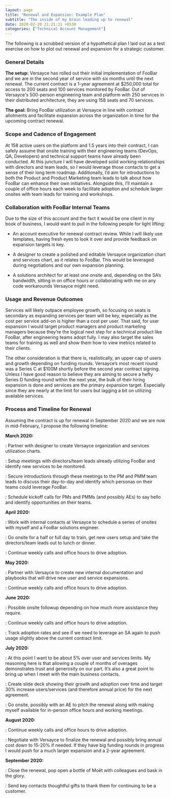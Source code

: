 ```yaml
---
layout: page
title: "Renewal and Expansion: Example Plan"
subtitle: "The inside of my brain leading up to renewal"
date: 2020-02-20 21:21:21 +0530
categories: ["Technical Account Management"]
---
```


The following is a scrubbed version of a hypothetical plan I laid out as a test exercise on how to plot out renewal and expansion for a strategic customer.

### General Details

**The setup:** Versayce has rolled out their initial implementation of FooBar and we are in the second year of service with six months until the next renewal. The current contract is a 1-year agreement at $250,000 total for access to 200 seats and 100 services monitored by FooBar. Out of Versayce's 500-person engineering team and platform with 250 services in their distributed architecture, they are using 158 seats and 70 services.

**The goal:** Bring FooBar utilization at Versayce in line with contract allotments and facilitate expansion across the organization in time for the upcoming contract renewal.

### Scope and Cadence of Engagement

At 158 active users on the platform and 1.5 years into their contract, I can safely assume that onsite training with their engineering teams (DevOps, QA, Developers) and technical support teams have already been conducted. At this juncture I will have developed solid working relationships with directors and team leads, so I would leverage those contacts to get a sense of their long term roadmap. Additionally, I’d aim for introductions to both the Product and Product Marketing team leads to talk about how FooBar can enhance their own initiatives. Alongside this, I’ll maintain a couple of office hours each week to facilitate adoption and schedule larger onsites with team leads for training and workshops.

### Collaboration with FooBar Internal Teams

Due to the size of this account and the fact it would be one client in my book of business, I would want to pull in the following people for light lifting:

* An account executive for renewal contract review. While I will likely use templates, having fresh eyes to look it over and provide feedback on expansion targets is key.

* A designer to create a polished and editable Versayce organization chart and services chart, as it relates to FooBar. This would be leveraged during negotiations and our own expansion planning.

* A solutions architect for at least one onsite and, depending on the SA’s bandwidth, sitting in on office hours or collaborating with me on any code workarounds Versayce might need.

### Usage and Revenue Outcomes

Services will likely outpace employee growth, so focusing on seats is secondary as expanding services per team will be key, especially as the cost per service add-on is higher than a cost per user. That said, for user expansion I would target product managers and product marketing managers because they’re the logical next step for a technical product like FooBar, after engineering teams adopt fully. I may also target the sales teams for training as well and show them how to view metrics related to their clients.

The other consideration is that there is, realistically, an upper cap of users and growth depending on funding rounds. Versayce’s most recent round was a Series C at $100M shortly before the second year contract signing. Unless I have good reason to believe they are aiming to secure a hefty Series D funding round within the next year, the bulk of their hiring expansion is done and services are the primary expansion target. Especially since they are nearly at the limit for users but lagging a bit on utilizing available services.


### Process and Timeline for Renewal

Assuming the contract is up for renewal in September 2020 and we are now in mid-February, I propose the following timeline:

**March 2020:**

: Partner with designer to create Versayce organization and services utilization charts.

: Setup meetings with directors/team leads already utilizing FooBar and identify new services to be monitored.

: Secure introductions through these meetings to the PM and PMM team leads to discuss their day-to-day and identify which personas on their teams could leverage FooBar.

: Schedule kickoff calls for PMs and PMMs (and possibly AEs) to say hello and identify opportunities on their teams.

**April 2020:**

: Work with internal contacts at Versayce to schedule a series of onsites with myself and a FooBar solutions engineer.

: Go onsite for a half or full day to train, get new users setup and take the directors/team leads out to lunch or dinner.

: Continue weekly calls and office hours to drive adoption.

**May 2020:**

: Partner with Versayce to create new internal documentation and playbooks that will drive new user and service expansions.

: Continue weekly calls and office hours to drive adoption.


**June 2020:**

: Possible onsite followup depending on how much more assistance they require.

: Continue weekly calls and office hours to drive adoption.

: Track adoption rates and see if we need to leverage an SA again to push usage slightly above the current contract limit.

**July 2020:**

: At this point I want to be about 5% over user and services limits. My reasoning here is that allowing a couple of months of overages demonstrates trust and generosity on our part. It’s also a great point to bring up when I meet with the main business contacts.

: Create slide deck showing their growth and adoption over time and target 30% increase users/services (and therefore annual price) for the next agreement.

: Go onsite, possibly with an AE to pitch the renewal along with making myself available for in-person office hours and working meetings.

**August 2020:**

: Continue weekly calls and office hours to drive adoption.

: Negotiate with Versayce to finalize the renewal and possibly bring annual cost down to 15-20% if needed. If they have big funding rounds in progress I would push for a much larger expansion and a 2-year agreement.

**September 2020:**

: Close the renewal, pop open a bottle of Moët with colleagues and bask in the glory.

: Send key contacts thoughtful gifts to thank them for continuing to be a customer.
